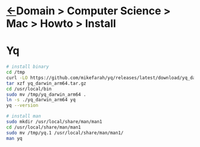 <head><link rel="stylesheet" href="../../../md.css"/></head>

# [&larr;][Repo_Readme]Domain > Computer Science > Mac > Howto > Install

[//]: #(Reference)
[Repo_Readme]:    ../list/object_list.md


# Yq
```bash
# install binary
cd /tmp
curl -LO https://github.com/mikefarah/yq/releases/latest/download/yq_darwin_arm64.tar.gz
tar xzf yq_darwin_arm64.tar.gz
cd /usr/local/bin
sudo mv /tmp/yq_darwin_arm64 .
ln -s ./yq_darwin_arm64 yq
yq --version

# install man
sudo mkdir /usr/local/share/man/man1
cd /usr/local/share/man/man1
sudo mv /tmp/yq.1 /usr/local/share/man/man1/
man yq

```

